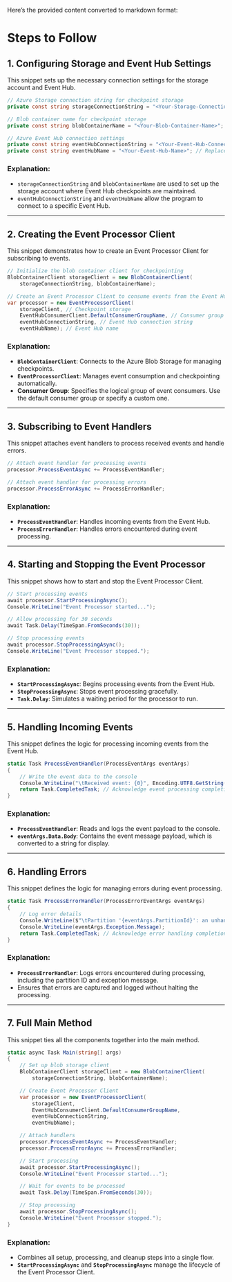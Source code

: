 Here’s the provided content converted to markdown format:


# Steps to Follow

## 1. Configuring Storage and Event Hub Settings

This snippet sets up the necessary connection settings for the storage account and Event Hub.

```csharp
// Azure Storage connection string for checkpoint storage
private const string storageConnectionString = "<Your-Storage-Connection-String>"; // Replace with your Azure Storage account connection string

// Blob container name for checkpoint storage
private const string blobContainerName = "<Your-Blob-Container-Name>"; // Replace with your container name

// Azure Event Hub connection settings
private const string eventHubConnectionString = "<Your-Event-Hub-Connection-String>"; // Replace with your Event Hub connection string
private const string eventHubName = "<Your-Event-Hub-Name>"; // Replace with your Event Hub name
```

### Explanation:
- `storageConnectionString` and `blobContainerName` are used to set up the storage account where Event Hub checkpoints are maintained.
- `eventHubConnectionString` and `eventHubName` allow the program to connect to a specific Event Hub.

---

## 2. Creating the Event Processor Client

This snippet demonstrates how to create an Event Processor Client for subscribing to events.

```csharp
// Initialize the blob container client for checkpointing
BlobContainerClient storageClient = new BlobContainerClient(
    storageConnectionString, blobContainerName);

// Create an Event Processor Client to consume events from the Event Hub
var processor = new EventProcessorClient(
    storageClient, // Checkpoint storage
    EventHubConsumerClient.DefaultConsumerGroupName, // Consumer group name
    eventHubConnectionString, // Event Hub connection string
    eventHubName); // Event Hub name
```

### Explanation:
- **`BlobContainerClient`**: Connects to the Azure Blob Storage for managing checkpoints.
- **`EventProcessorClient`**: Manages event consumption and checkpointing automatically.
- **Consumer Group**: Specifies the logical group of event consumers. Use the default consumer group or specify a custom one.

---

## 3. Subscribing to Event Handlers

This snippet attaches event handlers to process received events and handle errors.

```csharp
// Attach event handler for processing events
processor.ProcessEventAsync += ProcessEventHandler;

// Attach event handler for processing errors
processor.ProcessErrorAsync += ProcessErrorHandler;
```

### Explanation:
- **`ProcessEventHandler`**: Handles incoming events from the Event Hub.
- **`ProcessErrorHandler`**: Handles errors encountered during event processing.

---

## 4. Starting and Stopping the Event Processor

This snippet shows how to start and stop the Event Processor Client.

```csharp
// Start processing events
await processor.StartProcessingAsync();
Console.WriteLine("Event Processor started...");

// Allow processing for 30 seconds
await Task.Delay(TimeSpan.FromSeconds(30));

// Stop processing events
await processor.StopProcessingAsync();
Console.WriteLine("Event Processor stopped.");
```

### Explanation:
- **`StartProcessingAsync`**: Begins processing events from the Event Hub.
- **`StopProcessingAsync`**: Stops event processing gracefully.
- **`Task.Delay`**: Simulates a waiting period for the processor to run.

---

## 5. Handling Incoming Events

This snippet defines the logic for processing incoming events from the Event Hub.

```csharp
static Task ProcessEventHandler(ProcessEventArgs eventArgs)
{
    // Write the event data to the console
    Console.WriteLine("\tReceived event: {0}", Encoding.UTF8.GetString(eventArgs.Data.Body.ToArray()));
    return Task.CompletedTask; // Acknowledge event processing completion
}
```

### Explanation:
- **`ProcessEventHandler`**: Reads and logs the event payload to the console.
- **`eventArgs.Data.Body`**: Contains the event message payload, which is converted to a string for display.

---

## 6. Handling Errors

This snippet defines the logic for managing errors during event processing.

```csharp
static Task ProcessErrorHandler(ProcessErrorEventArgs eventArgs)
{
    // Log error details
    Console.WriteLine($"\tPartition '{eventArgs.PartitionId}': an unhandled exception was encountered.");
    Console.WriteLine(eventArgs.Exception.Message);
    return Task.CompletedTask; // Acknowledge error handling completion
}
```

### Explanation:
- **`ProcessErrorHandler`**: Logs errors encountered during processing, including the partition ID and exception message.
- Ensures that errors are captured and logged without halting the processing.

---

## 7. Full Main Method

This snippet ties all the components together into the main method.

```csharp
static async Task Main(string[] args)
{
    // Set up blob storage client
    BlobContainerClient storageClient = new BlobContainerClient(
        storageConnectionString, blobContainerName);

    // Create Event Processor Client
    var processor = new EventProcessorClient(
        storageClient,
        EventHubConsumerClient.DefaultConsumerGroupName,
        eventHubConnectionString,
        eventHubName);

    // Attach handlers
    processor.ProcessEventAsync += ProcessEventHandler;
    processor.ProcessErrorAsync += ProcessErrorHandler;

    // Start processing
    await processor.StartProcessingAsync();
    Console.WriteLine("Event Processor started...");

    // Wait for events to be processed
    await Task.Delay(TimeSpan.FromSeconds(30));

    // Stop processing
    await processor.StopProcessingAsync();
    Console.WriteLine("Event Processor stopped.");
}
```

### Explanation:
- Combines all setup, processing, and cleanup steps into a single flow.
- **`StartProcessingAsync`** and **`StopProcessingAsync`** manage the lifecycle of the Event Processor Client.
